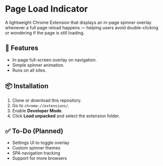 # Page Load Indicator

A lightweight Chrome Extension that displays an in-page spinner overlay whenever a full page reload happens — helping users avoid double-clicking or wondering if the page is still loading.

## 🚀 Features

- In-page full-screen overlay on navigation.
- Simple spinner animation.
- Runs on all sites.

## 📦 Installation

1. Clone or download this repository.
2. Go to `chrome://extensions/`.
3. Enable **Developer Mode**.
4. Click **Load unpacked** and select the extension folder.

## ✅ To-Do (Planned)

- Settings UI to toggle overlay
- Custom spinner themes
- SPA navigation tracking
- Support for more browsers